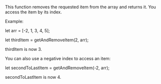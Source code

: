 This function removes the requested item from the array and returns it.
You access the item by its index.

Example:

let arr = [-2, 1, 3, 4, 5];

let thirdItem = getAndRemoveItem(2, arr);

thirdItem is now 3.

You can also use a negative index to access an item:

let secondToLastItem = getAndRemoveItem(-2, arr);

secondToLastItem is now 4.